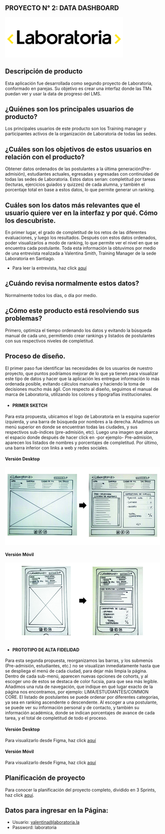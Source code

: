 ## PROYECTO N° 2: DATA DASHBOARD

![alt text](https://raw.githubusercontent.com/CamiRamirez/scl-2018-05-bc-core-am-datadashboard/master/img/descarga.png)

## Descripción de producto
 
  Esta aplicación fue desarrollada como segundo proyecto de Laboratoria, conformado en parejas.
  Su objetivo es crear una interfaz donde las TMs puedan ver y usar la data de progreso del LMS. 
 
## ¿Quiénes son los principales usuarios de producto?

Los principales usuarios de este producto son los Training manager y participantes activos de la organización de Laboratoria de todas las sedes.
 
## ¿Cuáles son los objetivos de estos usuarios en relación con el producto?
 
Obtener datos ordenados de las postulantes a la última generación(Pre-admisión), estudiantes actuales, egresadas y egresadas con continuidad de todas las sedes de Laboratoria. Estos datos serían: completitud por tareas (lecturas, ejercicios guiados y quizzes) de cada alumna, y también el porcentaje total en base a estos datos, lo que permite generar un ranking.

## Cuáles son los datos más relevantes que el usuario quiere ver en la interfaz y por qué. Cómo los descubriste.

En primer lugar, el grado de completitud de los retos de las diferentes evaluaciones, y luego los resultados. Después con estos datos ordenados, poder visualizarlos a modo de ranking, lo que permite ver el nivel en que se encuentra cada postulante. Toda esta información la obtuvimos por medio de una entrevista realizada a Valentina Smith, Training Manager de la sede Laboratoria en Santiago.
* Para leer la entrevista, haz click [aquí](https://github.com/CamiRamirez/scl-2018-05-bc-core-am-datadashboard/blob/master/anexos/entrevista-vale.pdf)

## ¿Cuándo revisa normalmente estos datos?

Normalmente todos los días, o día por medio.

## ¿Cómo este producto está resolviendo sus problemas?

Primero, optimiza el tiempo ordenando los datos y evitando la búsqueda manual de cada uno, permitiendo crear rankings y listados de postulantes con sus respectivos niveles de completitud.

## Proceso de diseño.

El primer paso fue identificar las necesidades de los usuarios de nuestro proyecto, que puntos podríamos mejorar de lo que ya tienen para visualizar este tipo de datos y hacer que la aplicación les entregue información lo más ordenada posible, evitando cálculos manuales y haciendo la toma de decisiones mucho más ágil.
Con respecto al diseño, seguimos el manual de marca de Laboratoria, utilizando los colores y tipografías institucionales. 

* ####  PRIMER SKETCH

Para esta propuesta, ubicamos el logo de Laboratoria en la esquina superior izquierda, y una barra de búsqueda por nombres a la derecha.
Añadimos un menú superior en donde se encuentran todas las ciudades, y sus respectivos sub-índices (pre-admisión, etc).
Luego una imagen que abarca el espacio donde después de hacer click en -por ejemplo- Pre-admisión, aparecen los listados de nombres y porcentajes de completitud. Por último, una barra inferior con links a web y redes sociales.

#### Versión Desktop 
![alt text](https://raw.githubusercontent.com/CamiRamirez/scl-2018-05-bc-core-am-datadashboard/master/img/version-desktop.jpg)

#### Versión Móvil

![alt text](https://raw.githubusercontent.com/CamiRamirez/scl-2018-05-bc-core-am-datadashboard/master/img/version-mobile.jpg)

+ #### PROTOTIPO DE ALTA FIDELIDAD

Para esta segunda propuesta, reorganizamos las barras, y los submenús (Pre-admisión, estudiantes, etc.) no se visualizan inmediatamente hasta que se despliega el menú de cada ciudad, para dejar más limpia la página.
Dentro de cada sub-menú, aparecen nuevas opciones de cohorts, y al escoger uno de estos se destaca de color fucsia, para que sea más legible. 
Añadimos una ruta de navegación, que indique en qué lugar exacto de la página nos encontramos, por ejemplo: LIMA/ESTUDIANTES/COMMON CORE. 
El listado de postulantes se puede ordenar por diferentes categorías, ya sea en ranking ascendente o descendente.
Al escoger a una postulante, se puede ver su información personal y de contacto, y también su información académica, donde se indican porcentajes de avance de cada tarea, y el total de completitud de todo el proceso.

#### Versión Desktop

Para visualizarlo desde Figma, haz click [aquí](https://www.figma.com/file/JGYFiTRzL9a483petD90X3e7/Untitled) 

#### Versión Móvil

Para visualizarlo desde Figma, haz click [aquí](https://www.figma.com/file/b0w9pHqGBusBIPh9edERKlpw/Untitled) 


## Planificación de proyecto

Para conocer la planificación del proyecto completo, dividido en 3 Sprints, haz click [aquí](https://trello.com/b/9snQfxqR/proyecto-2-datadashboard).

## Datos para ingresar en la Página:

* Usuario: valentina@laboratoria.la
* Password: laboratoria









